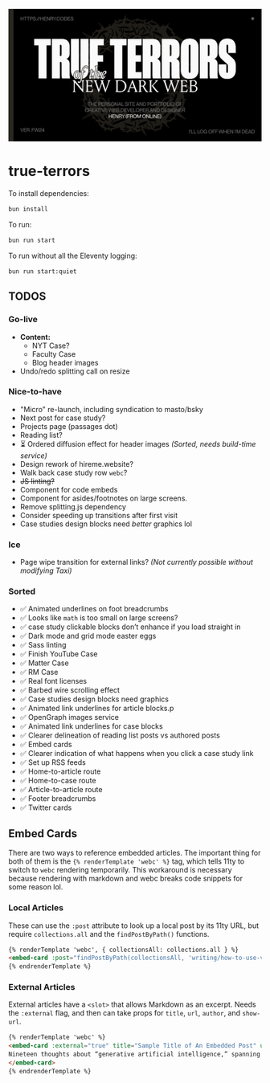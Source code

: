 ![](https://github.com/xdesro/true-terrors/blob/bd40cb500958dc384947c7a42121322e10a728e4/src/img/og-default.png)

# true-terrors

To install dependencies:

```bash
bun install
```

To run:

```bash
bun run start
```

To run without all the Eleventy logging:

```bash
bun run start:quiet
```

## TODOS

### Go-live
- **Content:**
    - NYT Case?
    - Faculty Case
    - Blog header images
- Undo/redo splitting call on resize

### Nice-to-have
- "Micro" re-launch, including syndication to masto/bsky
- Next post for case study?
- Projects page (passages dot)
- Reading list?
- ⏳ Ordered diffusion effect for header images _(Sorted, needs build-time service)_
- Design rework of hireme.website?
- Walk back case study row `webc`?
- ~~JS linting?~~
- Component for code embeds
- Component for asides/footnotes on large screens.
- Remove splitting.js dependency
- Consider speeding up transitions after first visit
- Case studies design blocks need _better_ graphics lol

### Ice
- Page wipe transition for external links? _(Not currently possible without modifying Taxi)_

### Sorted
- ✅ Animated underlines on foot breadcrumbs
- ✅ Looks like `math` is too small on large screens?
- ✅ case study clickable blocks don’t enhance if you load straight in
- ✅ Dark mode and grid mode easter eggs
- ✅ Sass linting
- ✅ Finish YouTube Case
- ✅ Matter Case
- ✅ RM Case
- ✅ Real font licenses
- ✅ Barbed wire scrolling effect
- ✅ Case studies design blocks need graphics
- ✅ Animated link underlines for article blocks.p
- ✅ OpenGraph images service
- ✅ Animated link underlines for case blocks
- ✅ Clearer delineation of reading list posts vs authored posts
- ✅ Embed cards
- ✅ Clearer indication of what happens when you click a case study link
- ✅ Set up RSS feeds
- ✅ Home-to-article route
- ✅ Home-to-case route
- ✅ Article-to-article route
- ✅ Footer breadcrumbs
- ✅ Twitter cards

## Embed Cards
There are two ways to reference embedded articles. The important thing for both of them is the `{% renderTemplate 'webc' %}` tag, which tells 11ty to switch to `webc` rendering temporarily. This workaround is necessary because rendering with markdown and webc breaks code snippets for some reason lol.


### Local Articles
These can use the `:post` attribute to look up a local post by its 11ty URL, but require `collections.all` and the `findPostByPath()` functions.

```html
{% renderTemplate 'webc', { collectionsAll: collections.all } %}
<embed-card :post="findPostByPath(collectionsAll, 'writing/how-to-use-vue-to-template-your-eleventy-projects')"></embed-card>
{% endrenderTemplate %}
```

### External Articles
External articles have a `<slot>` that allows Markdown as an excerpt. Needs the `:external` flag, and then can take props for `title`, `url`, `author`, and `show-url`.
```html
{% renderTemplate 'webc' %}
<embed-card :external="true" title="Sample Title of An Embedded Post" url="https://ethanmarcotte.com/wrote/generative/" author="Ethan Marcotte" :show-url="true">
Nineteen thoughts about “generative artificial intelligence,” spanning a few centuries. Brief, well-curated “playlist” outlining lorem ipsum dolor sit amet
</embed-card>
{% endrenderTemplate %}
```